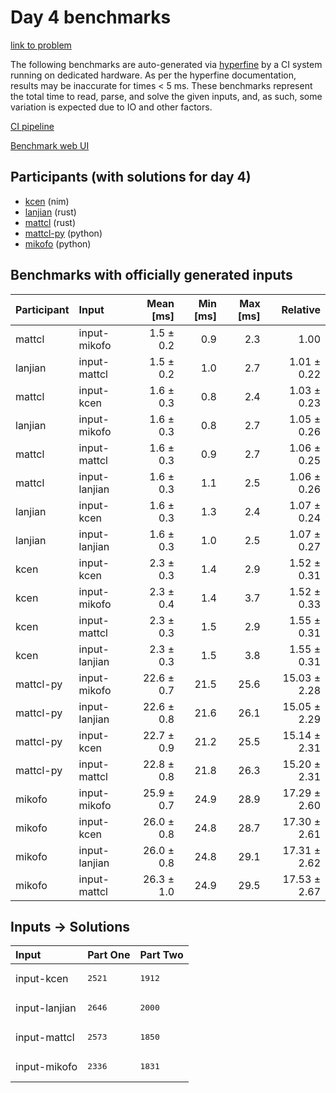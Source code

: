 # Day 4 benchmarks

[link to problem](https://adventofcode.com/2024/day/4)

The following benchmarks are auto-generated via
[hyperfine](https://github.com/sharkdp/hyperfine) by a CI system running on
dedicated hardware. As per the hyperfine documentation, results may be
inaccurate for times < 5 ms. These benchmarks represent the total time to read,
parse, and solve the given inputs, and, as such, some variation is expected due
to IO and other factors.

[CI pipeline](http://ci.papercode.net:8080/teams/main/pipelines/aoc2024)

[Benchmark web UI](https://aoc.ancalagon.black)


## Participants (with solutions for day 4)

- [kcen](https://github.com/kcen/aoc2024) (nim)
- [lanjian](https://github.com/lanjian/aoc-2024) (rust)
- [mattcl](https://github.com/mattcl/aoc2024) (rust)
- [mattcl-py](https://github.com/mattcl/aoc2024-py) (python)
- [mikofo](https://github.com/mikofo/aoc2024) (python)


## Benchmarks with officially generated inputs

| Participant | Input | Mean [ms] | Min [ms] | Max [ms] | Relative |
|:---|:---|---:|---:|---:|---:|
| mattcl | input-mikofo | 1.5 ± 0.2 | 0.9 | 2.3 | 1.00 |
| lanjian | input-mattcl | 1.5 ± 0.2 | 1.0 | 2.7 | 1.01 ± 0.22 |
| mattcl | input-kcen | 1.6 ± 0.3 | 0.8 | 2.4 | 1.03 ± 0.23 |
| lanjian | input-mikofo | 1.6 ± 0.3 | 0.8 | 2.7 | 1.05 ± 0.26 |
| mattcl | input-mattcl | 1.6 ± 0.3 | 0.9 | 2.7 | 1.06 ± 0.25 |
| mattcl | input-lanjian | 1.6 ± 0.3 | 1.1 | 2.5 | 1.06 ± 0.26 |
| lanjian | input-kcen | 1.6 ± 0.3 | 1.3 | 2.4 | 1.07 ± 0.24 |
| lanjian | input-lanjian | 1.6 ± 0.3 | 1.0 | 2.5 | 1.07 ± 0.27 |
| kcen | input-kcen | 2.3 ± 0.3 | 1.4 | 2.9 | 1.52 ± 0.31 |
| kcen | input-mikofo | 2.3 ± 0.4 | 1.4 | 3.7 | 1.52 ± 0.33 |
| kcen | input-mattcl | 2.3 ± 0.3 | 1.5 | 2.9 | 1.55 ± 0.31 |
| kcen | input-lanjian | 2.3 ± 0.3 | 1.5 | 3.8 | 1.55 ± 0.31 |
| mattcl-py | input-mikofo | 22.6 ± 0.7 | 21.5 | 25.6 | 15.03 ± 2.28 |
| mattcl-py | input-lanjian | 22.6 ± 0.8 | 21.6 | 26.1 | 15.05 ± 2.29 |
| mattcl-py | input-kcen | 22.7 ± 0.9 | 21.2 | 25.5 | 15.14 ± 2.31 |
| mattcl-py | input-mattcl | 22.8 ± 0.8 | 21.8 | 26.3 | 15.20 ± 2.31 |
| mikofo | input-mikofo | 25.9 ± 0.7 | 24.9 | 28.9 | 17.29 ± 2.60 |
| mikofo | input-kcen | 26.0 ± 0.8 | 24.8 | 28.7 | 17.30 ± 2.61 |
| mikofo | input-lanjian | 26.0 ± 0.8 | 24.8 | 29.1 | 17.31 ± 2.62 |
| mikofo | input-mattcl | 26.3 ± 1.0 | 24.9 | 29.5 | 17.53 ± 2.67 |


## Inputs -> Solutions

| Input | Part One | Part Two |
|:---|:---|:---|
|input-kcen|<pre>2521</pre>|<pre>1912</pre>|
|input-lanjian|<pre>2646</pre>|<pre>2000</pre>|
|input-mattcl|<pre>2573</pre>|<pre>1850</pre>|
|input-mikofo|<pre>2336</pre>|<pre>1831</pre>|
